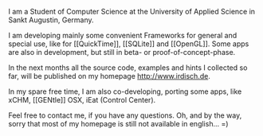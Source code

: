 I am a Student of Computer Science at the University of Applied Science in Sankt Augustin, Germany.

I am developing mainly some convenient Frameworks for general and special use, like for [[QuickTime]], [[SQLite]] and [[OpenGL]].
Some apps are also in development, but still in beta- or proof-of-concept-phase.

In the next months all the source code, examples and hints I collected so far, will be published on my homepage http://www.irdisch.de.

In my spare free time, I am also co-developing, porting some apps, like xCHM, [[GENtle]] OSX, iEat (Control Center).

Feel free to contact me, if you have any questions. 
Oh, and by the way, sorry that most of my homepage is still not available in english...  =)